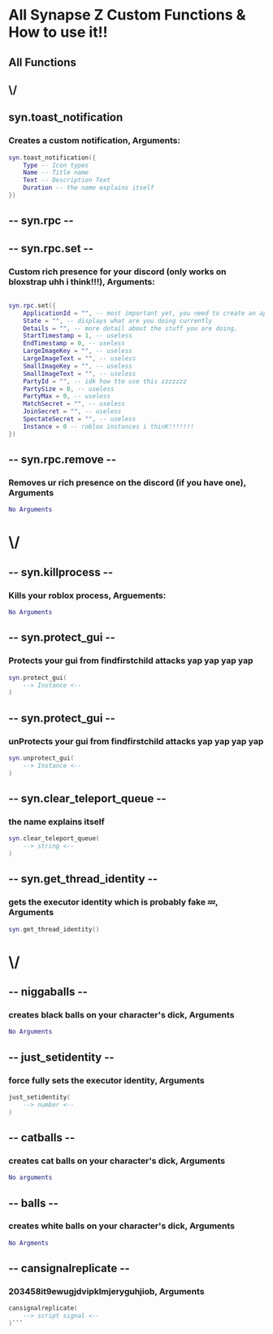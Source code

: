 # All Synapse Z Custom Functions & How to use it!!

## All Functions
##      \\/

## syn.toast_notification
### Creates a custom notification, Arguments:
```lua
syn.toast_notification({
    Type -- Icon types
    Name -- Title name
    Text -- Description Text
    Duration -- the name explains itself
})
```

## -- syn.rpc --

## -- syn.rpc.set --
### Custom rich presence for your discord (only works on bloxstrap uhh i think!!!), Arguments:

```lua

syn.rpc.set({
    ApplicationId = "", -- most important yet, you need to create an application on discord.dev then get the app id
    State = "", -- displays what are you doing currently
    Details = "", -- more detail about the stuff you are doing.
    StartTimestamp = 1, -- useless
    EndTimestamp = 0, -- useless
    LargeImageKey = "", -- useless
    LargeImageText = "", -- useless
    SmallImageKey = "", -- useless
    SmallImageText = "", -- useless
    PartyId = "", -- idk how tto use this zzzzzzz
    PartySize = 0, -- useless
    PartyMax = 0, -- useless
    MatchSecret = "", -- useless
    JoinSecret = "", -- useless
    SpectateSecret = "", -- useless
    Instance = 0 -- roblox instances i thinK!!!!!!!
})

```

## -- syn.rpc.remove --
### Removes ur rich presence on the discord (if you have one), Arguments
```lua
No Arguments
```
# \\/

## -- syn.killprocess --

### Kills your roblox process, Arguements:
```lua
No Arguments
```

## -- syn.protect_gui --
### Protects your gui from findfirstchild attacks yap yap yap yap
```lua
syn.protect_gui(
    --> Instance <--
)
```

## -- syn.protect_gui --
### unProtects your gui from findfirstchild attacks yap yap yap yap
```lua
syn.unprotect_gui(
    --> Instance <--
)
```

## -- syn.clear_teleport_queue --
### the name explains itself
```lua
syn.clear_teleport_queue(
    --> string <--
)
```

## -- syn.get_thread_identity --
### gets the executor identity which is probably fake 💤, Arguments
```lua
syn.get_thread_identity()
```

# \\/

## -- niggaballs --
### creates black balls on your character's dick, Arguments
```lua
No Arguments
```

## -- just_setidentity --
### force fully sets the executor identity, Arguments
```lua
just_setidentity(
    --> number <--
)
```

## -- catballs --
### creates cat balls on your character's dick, Arguments
```lua
No arguments
```

## -- balls --
### creates white balls on your character's dick, Arguments
```lua
No Argments
```

## -- cansignalreplicate --
### 203458it9ewugjdvipklmjeryguhjiob, Arguments
```lua
cansignalreplicate(
    --> script signal <--
)```
